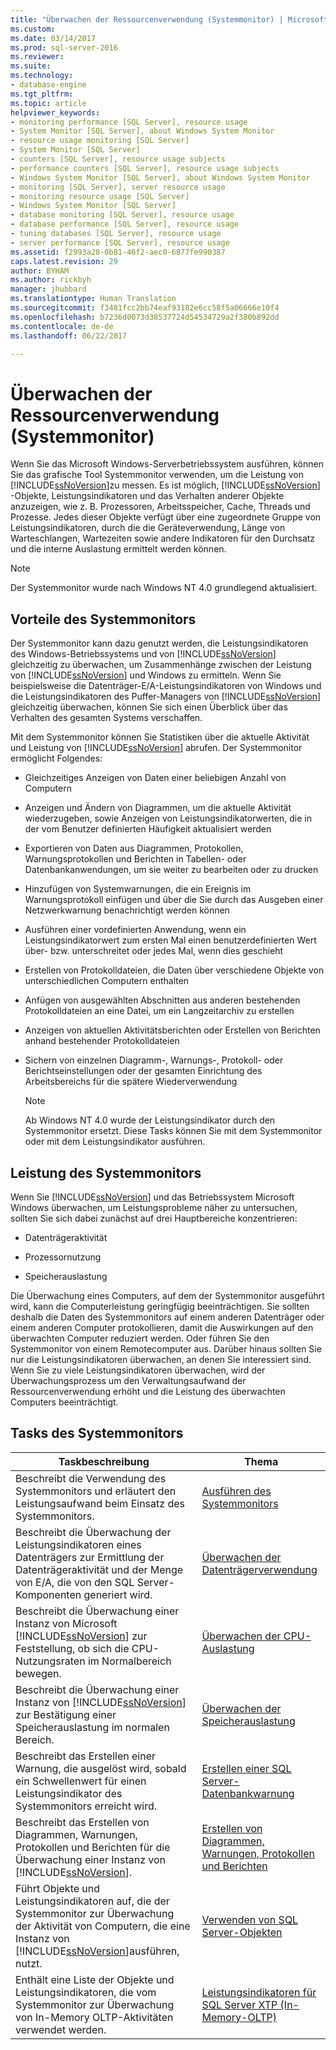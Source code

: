 ```yaml
---
title: "Überwachen der Ressourcenverwendung (Systemmonitor) | Microsoft-Dokumentation"
ms.custom: 
ms.date: 03/14/2017
ms.prod: sql-server-2016
ms.reviewer: 
ms.suite: 
ms.technology:
- database-engine
ms.tgt_pltfrm: 
ms.topic: article
helpviewer_keywords:
- monitoring performance [SQL Server], resource usage
- System Monitor [SQL Server], about Windows System Monitor
- resource usage monitoring [SQL Server]
- System Monitor [SQL Server]
- counters [SQL Server], resource usage subjects
- performance counters [SQL Server], resource usage subjects
- Windows System Monitor [SQL Server], about Windows System Monitor
- monitoring [SQL Server], server resource usage
- monitoring resource usage [SQL Server]
- Windows System Monitor [SQL Server]
- database monitoring [SQL Server], resource usage
- database performance [SQL Server], resource usage
- tuning databases [SQL Server], resource usage
- server performance [SQL Server], resource usage
ms.assetid: f2993a28-0b81-46f2-aec0-6877fe990387
caps.latest.revision: 29
author: BYHAM
ms.author: rickbyh
manager: jhubbard
ms.translationtype: Human Translation
ms.sourcegitcommit: f3481fcc2bb74eaf93182e6cc58f5a06666e10f4
ms.openlocfilehash: b7236d0073d38537724d54534729a2f380b892dd
ms.contentlocale: de-de
ms.lasthandoff: 06/22/2017

---
```

# <a name="monitor-resource-usage-system-monitor"></a>Überwachen der Ressourcenverwendung (Systemmonitor)
  Wenn Sie das Microsoft Windows-Serverbetriebssystem ausführen, können Sie das grafische Tool Systemmonitor verwenden, um die Leistung von [!INCLUDE[ssNoVersion](../../includes/ssnoversion-md.md)]zu messen. Es ist möglich, [!INCLUDE[ssNoVersion](../../includes/ssnoversion-md.md)] -Objekte, Leistungsindikatoren und das Verhalten anderer Objekte anzuzeigen, wie z. B. Prozessoren, Arbeitsspeicher, Cache, Threads und Prozesse. Jedes dieser Objekte verfügt über eine zugeordnete Gruppe von Leistungsindikatoren, durch die die Geräteverwendung, Länge von Warteschlangen, Wartezeiten sowie andere Indikatoren für den Durchsatz und die interne Auslastung ermittelt werden können.  
  
> [!NOTE]  
>  Der Systemmonitor wurde nach Windows NT 4.0 grundlegend aktualisiert.  
  
## <a name="benefits-of-system-monitor"></a>Vorteile des Systemmonitors  
 Der Systemmonitor kann dazu genutzt werden, die Leistungsindikatoren des Windows-Betriebssystems und von [!INCLUDE[ssNoVersion](../../includes/ssnoversion-md.md)] gleichzeitig zu überwachen, um Zusammenhänge zwischen der Leistung von [!INCLUDE[ssNoVersion](../../includes/ssnoversion-md.md)] und Windows zu ermitteln. Wenn Sie beispielsweise die Datenträger-E/A-Leistungsindikatoren von Windows und die Leistungsindikatoren des Puffer-Managers von [!INCLUDE[ssNoVersion](../../includes/ssnoversion-md.md)] gleichzeitig überwachen, können Sie sich einen Überblick über das Verhalten des gesamten Systems verschaffen.  
  
 Mit dem Systemmonitor können Sie Statistiken über die aktuelle Aktivität und Leistung von [!INCLUDE[ssNoVersion](../../includes/ssnoversion-md.md)] abrufen. Der Systemmonitor ermöglicht Folgendes:  
  
-   Gleichzeitiges Anzeigen von Daten einer beliebigen Anzahl von Computern  
  
-   Anzeigen und Ändern von Diagrammen, um die aktuelle Aktivität wiederzugeben, sowie Anzeigen von Leistungsindikatorwerten, die in der vom Benutzer definierten Häufigkeit aktualisiert werden  
  
-   Exportieren von Daten aus Diagrammen, Protokollen, Warnungsprotokollen und Berichten in Tabellen- oder Datenbankanwendungen, um sie weiter zu bearbeiten oder zu drucken  
  
-   Hinzufügen von Systemwarnungen, die ein Ereignis im Warnungsprotokoll einfügen und über die Sie durch das Ausgeben einer Netzwerkwarnung benachrichtigt werden können  
  
-   Ausführen einer vordefinierten Anwendung, wenn ein Leistungsindikatorwert zum ersten Mal einen benutzerdefinierten Wert über- bzw. unterschreitet oder jedes Mal, wenn dies geschieht  
  
-   Erstellen von Protokolldateien, die Daten über verschiedene Objekte von unterschiedlichen Computern enthalten  
  
-   Anfügen von ausgewählten Abschnitten aus anderen bestehenden Protokolldateien an eine Datei, um ein Langzeitarchiv zu erstellen  
  
-   Anzeigen von aktuellen Aktivitätsberichten oder Erstellen von Berichten anhand bestehender Protokolldateien  
  
-   Sichern von einzelnen Diagramm-, Warnungs-, Protokoll- oder Berichtseinstellungen oder der gesamten Einrichtung des Arbeitsbereichs für die spätere Wiederverwendung  
  
    > [!NOTE]  
    >  Ab Windows NT 4.0 wurde der Leistungsindikator durch den Systemmonitor ersetzt. Diese Tasks können Sie mit dem Systemmonitor oder mit dem Leistungsindikator ausführen.  
  
## <a name="system-monitor-performance"></a>Leistung des Systemmonitors  
 Wenn Sie [!INCLUDE[ssNoVersion](../../includes/ssnoversion-md.md)] und das Betriebssystem Microsoft Windows überwachen, um Leistungsprobleme näher zu untersuchen, sollten Sie sich dabei zunächst auf drei Hauptbereiche konzentrieren:  
  
-   Datenträgeraktivität  
  
-   Prozessornutzung  
  
-   Speicherauslastung  
  
 Die Überwachung eines Computers, auf dem der Systemmonitor ausgeführt wird, kann die Computerleistung geringfügig beeinträchtigen. Sie sollten deshalb die Daten des Systemmonitors auf einem anderen Datenträger oder einem anderen Computer protokollieren, damit die Auswirkungen auf den überwachten Computer reduziert werden. Oder führen Sie den Systemmonitor von einem Remotecomputer aus. Darüber hinaus sollten Sie nur die Leistungsindikatoren überwachen, an denen Sie interessiert sind. Wenn Sie zu viele Leistungsindikatoren überwachen, wird der Überwachungsprozess um den Verwaltungsaufwand der Ressourcenverwendung erhöht und die Leistung des überwachten Computers beeinträchtigt.  
  
## <a name="system-monitor-tasks"></a>Tasks des Systemmonitors  
  
|Taskbeschreibung|Thema|  
|----------------------|-----------|  
|Beschreibt die Verwendung des Systemmonitors und erläutert den Leistungsaufwand beim Einsatz des Systemmonitors.|[Ausführen des Systemmonitors](../../relational-databases/performance-monitor/run-system-monitor.md)|  
|Beschreibt die Überwachung der Leistungsindikatoren eines Datenträgers zur Ermittlung der Datenträgeraktivität und der Menge von E/A, die von den SQL Server-Komponenten generiert wird.|[Überwachen der Datenträgerverwendung](../../relational-databases/performance-monitor/monitor-disk-usage.md)|  
|Beschreibt die Überwachung einer Instanz von Microsoft [!INCLUDE[ssNoVersion](../../includes/ssnoversion-md.md)] zur Feststellung, ob sich die CPU-Nutzungsraten im Normalbereich bewegen.|[Überwachen der CPU-Auslastung](../../relational-databases/performance-monitor/monitor-cpu-usage.md)|  
|Beschreibt die Überwachung einer Instanz von [!INCLUDE[ssNoVersion](../../includes/ssnoversion-md.md)] zur Bestätigung einer Speicherauslastung im normalen Bereich.|[Überwachen der Speicherauslastung](../../relational-databases/performance-monitor/monitor-memory-usage.md)|  
|Beschreibt das Erstellen einer Warnung, die ausgelöst wird, sobald ein Schwellenwert für einen Leistungsindikator des Systemmonitors erreicht wird.|[Erstellen einer SQL Server-Datenbankwarnung](../../relational-databases/performance-monitor/create-a-sql-server-database-alert.md)|  
|Beschreibt das Erstellen von Diagrammen, Warnungen, Protokollen und Berichten für die Überwachung einer Instanz von [!INCLUDE[ssNoVersion](../../includes/ssnoversion-md.md)].|[Erstellen von Diagrammen, Warnungen, Protokollen und Berichten](../../relational-databases/performance-monitor/create-charts-alerts-logs-and-reports.md)|  
|Führt Objekte und Leistungsindikatoren auf, die der Systemmonitor zur Überwachung der Aktivität von Computern, die eine Instanz von [!INCLUDE[ssNoVersion](../../includes/ssnoversion-md.md)]ausführen, nutzt.|[Verwenden von SQL Server-Objekten](../../relational-databases/performance-monitor/use-sql-server-objects.md)|  
|Enthält eine Liste der Objekte und Leistungsindikatoren, die vom Systemmonitor zur Überwachung von In-Memory OLTP-Aktivitäten verwendet werden.|[Leistungsindikatoren für SQL Server XTP &#40;In-Memory-OLTP&#41;](../../relational-databases/performance-monitor/sql-server-xtp-in-memory-oltp-performance-counters.md)|  
  
  
